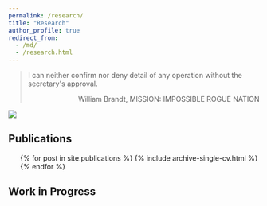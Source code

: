 ```yaml
---
permalink: /research/
title: "Research"
author_profile: true
redirect_from: 
  - /md/
  - /research.html
---
```


> I can neither confirm nor deny detail of any operation without the secretary's approval.
> <p align="right">William Brandt, MISSION: IMPOSSIBLE ROGUE NATION</p>

<img src="{{site.url}}/images/MI.gif" style="display: block; margin: auto;" />


## Publications

  <ol>{% for post in site.publications %}
    {% include archive-single-cv.html %}
  {% endfor %}</ol>
  
## Work in Progress

  
